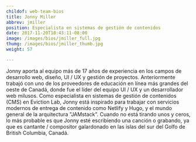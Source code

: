 ```yaml
---
childof: web-team-bios
title: Jonny Miller
abbrev: jmiller
position: Especialista en sistemas de gestión de contenidos 
date: 2017-11-20T18:43:11-08:00
image: /images/bios/jmiller_full.jpg
thumg: /images/bios/jmiller_thumb.jpg
weight: 57

---
```

Jonny aporta al equipo más de 17 años de experiencia en los campos de desarrollo web, diseño, UI / UX y gestión de proyectos. Anteriormente trabajó con uno de los proveedores de educación en línea más grandes del oeste de Canadá, donde fue el líder del equipo UI / UX y un desarrollador web milusos. Como especialista en sistemas de gestión de contenidos (CMS) en Eviction Lab, Jonny está inspirado para trabajar con servicios modernos de entrega de contenido como Netlify y Hugo, y el mundo general de la arquitectura "JAMstack". Cuando no está tirando unos y ceros, lo más probable es que Jonny esté escribiendo una canción o grabando, ya que es cantante / compositor galardonado en las islas del sur del Golfo de British Columbia, Canadá.